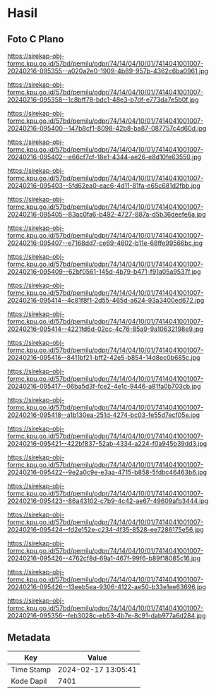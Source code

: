 # Hasil

## Foto C Plano

https://sirekap-obj-formc.kpu.go.id/57bd/pemilu/pdpr/74/14/04/10/01/7414041001007-20240216-095355--a020a2e0-1909-4b89-957b-4362c6ba0961.jpg

https://sirekap-obj-formc.kpu.go.id/57bd/pemilu/pdpr/74/14/04/10/01/7414041001007-20240216-095358--1c8bff78-bdc1-48e3-b7df-e773da7e5b0f.jpg

https://sirekap-obj-formc.kpu.go.id/57bd/pemilu/pdpr/74/14/04/10/01/7414041001007-20240216-095400--147b8cf1-8098-42b8-ba87-087757c4d60d.jpg

https://sirekap-obj-formc.kpu.go.id/57bd/pemilu/pdpr/74/14/04/10/01/7414041001007-20240216-095402--e66cf7cf-18e1-4344-ae26-e8d10fe63550.jpg

https://sirekap-obj-formc.kpu.go.id/57bd/pemilu/pdpr/74/14/04/10/01/7414041001007-20240216-095403--5fd62ea0-eac6-4d11-81fa-e65c681d2fbb.jpg

https://sirekap-obj-formc.kpu.go.id/57bd/pemilu/pdpr/74/14/04/10/01/7414041001007-20240216-095405--83ac0fa6-b492-4727-887a-d5b36deefe6a.jpg

https://sirekap-obj-formc.kpu.go.id/57bd/pemilu/pdpr/74/14/04/10/01/7414041001007-20240216-095407--e7168dd7-ce69-4602-b11e-68ffe99566bc.jpg

https://sirekap-obj-formc.kpu.go.id/57bd/pemilu/pdpr/74/14/04/10/01/7414041001007-20240216-095409--62bf0561-145d-4b79-b471-f91a05a9537f.jpg

https://sirekap-obj-formc.kpu.go.id/57bd/pemilu/pdpr/74/14/04/10/01/7414041001007-20240216-095414--4c81f8f1-2d55-465d-a624-93a3400ed672.jpg

https://sirekap-obj-formc.kpu.go.id/57bd/pemilu/pdpr/74/14/04/10/01/7414041001007-20240216-095414--4221fd6d-02cc-4c76-85a9-9a10632198e9.jpg

https://sirekap-obj-formc.kpu.go.id/57bd/pemilu/pdpr/74/14/04/10/01/7414041001007-20240216-095416--8411bf21-bff2-42e5-b854-14d8ec0b685c.jpg

https://sirekap-obj-formc.kpu.go.id/57bd/pemilu/pdpr/74/14/04/10/01/7414041001007-20240216-095417--06ba5d3f-fce2-4e1c-9446-a81fa0b703cb.jpg

https://sirekap-obj-formc.kpu.go.id/57bd/pemilu/pdpr/74/14/04/10/01/7414041001007-20240216-095418--a1b130ea-251d-4274-bc03-fe55d7ecf05e.jpg

https://sirekap-obj-formc.kpu.go.id/57bd/pemilu/pdpr/74/14/04/10/01/7414041001007-20240216-095421--422bf837-52ab-4334-a224-f0a945b39dd3.jpg

https://sirekap-obj-formc.kpu.go.id/57bd/pemilu/pdpr/74/14/04/10/01/7414041001007-20240216-095422--9e2a0c9e-e3aa-4715-b858-5fdbc46463b6.jpg

https://sirekap-obj-formc.kpu.go.id/57bd/pemilu/pdpr/74/14/04/10/01/7414041001007-20240216-095423--86a43102-c7b9-4c42-ae67-49609afb3444.jpg

https://sirekap-obj-formc.kpu.go.id/57bd/pemilu/pdpr/74/14/04/10/01/7414041001007-20240216-095424--fd2e152e-c234-4f35-8528-ee7286175e56.jpg

https://sirekap-obj-formc.kpu.go.id/57bd/pemilu/pdpr/74/14/04/10/01/7414041001007-20240216-095426--4762cf8d-69a1-467f-99f6-b89f18085c16.jpg

https://sirekap-obj-formc.kpu.go.id/57bd/pemilu/pdpr/74/14/04/10/01/7414041001007-20240216-095426--13eeb5ea-9306-4122-ae50-b33e1ee63696.jpg

https://sirekap-obj-formc.kpu.go.id/57bd/pemilu/pdpr/74/14/04/10/01/7414041001007-20240216-095356--feb3028c-eb53-4b7e-8c91-dab977a6d284.jpg


## Metadata

| Key        | Value               |
| ---------- | ------------------- |
| Time Stamp | 2024-02-17 13:05:41 |
| Kode Dapil | 7401                |



